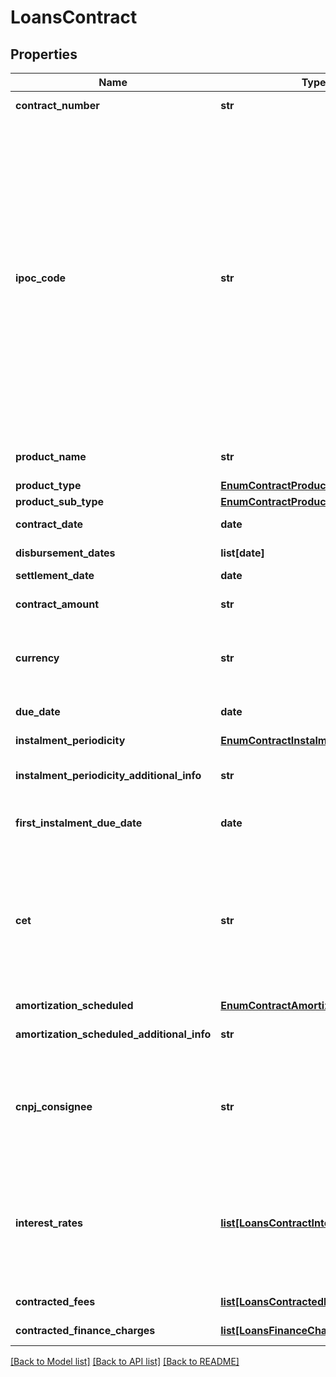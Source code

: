 # LoansContract

## Properties
Name | Type | Description | Notes
------------ | ------------- | ------------- | -------------
**contract_number** | **str** | Número do contrato dado pela instituição contratante. | 
**ipoc_code** | **str** | Número padronizado do contrato - IPOC (Identificação Padronizada da Operação de Crédito). Segundo DOC 3040, composta por: - **CNPJ da instituição:** 8 (oito) posições iniciais; - **Modalidade da operação:** 4 (quatro) posições; - **Tipo do cliente:** 1 (uma) posição( 1 &#x3D; pessoa natural - CPF, 2&#x3D; pessoa jurídica – CNPJ, 3 &#x3D; pessoa física no exterior, 4 &#x3D; pessoa jurídica no exterior, 5 &#x3D; pessoa natural sem CPF e 6 &#x3D; pessoa jurídica sem CNPJ); - **Código do cliente:** O número de posições varia conforme o tipo do cliente:   1. Para clientes pessoa física com CPF (tipo de cliente &#x3D; 1), informar as 11 (onze) posições do CPF;   2. Para clientes pessoa jurídica com CNPJ (tipo de cliente &#x3D; 2), informar as 8 (oito) posições iniciais do CNPJ;   3. Para os demais clientes (tipos de cliente 3, 4, 5 e 6), informar 14 (catorze) posições com complemento de zeros à esquerda se a identificação tiver tamanho inferior; - **Código do contrato:** 1 (uma) até 40 (quarenta) posições, sem complemento de caracteres.  | 
**product_name** | **str** | Denominação/Identificação do nome da Modalidade da Operação de Crédito divulgado ao cliente  | 
**product_type** | [**EnumContractProductTypeLoans**](EnumContractProductTypeLoans.md) |  | 
**product_sub_type** | [**EnumContractProductSubTypeLoans**](EnumContractProductSubTypeLoans.md) |  | 
**contract_date** | **date** | Data de contratação da operação de crédito. Especificação RFC-3339 | 
**disbursement_dates** | **list[date]** | Lista que traz as Datas de Desembolso do valor contratado.  | [optional] 
**settlement_date** | **date** | Data de liquidação da operação.  | [optional] 
**contract_amount** | **str** | Valor contratado da operação.  Expresso em valor monetário com no mínimo 2 casas e no máximo 4 casas decimais. | [optional] 
**currency** | **str** | Moeda referente ao valor da garantia, segundo modelo ISO-4217. p.ex. &#x27;BRL&#x27; Todos os valores monetários informados estão representados com a moeda vigente do Brasil  | [optional] 
**due_date** | **date** | Data de vencimento Final da operação. Especificação RFC-3339. Informação deve ser enviada caso ela exista.  | [optional] 
**instalment_periodicity** | [**EnumContractInstalmentPeriodicity**](EnumContractInstalmentPeriodicity.md) |  | 
**instalment_periodicity_additional_info** | **str** | Campo obrigatório para complementar a informação relativa à periodicidade de pagamento regular quando tiver a opção OUTROS.  | [optional] 
**first_instalment_due_date** | **date** | Data de vencimento primeira parcela do principal. Informação deve ser enviada caso ela exista.  | [optional] 
**cet** | **str** | CET – Custo Efetivo Total deve ser expresso na forma de taxa percentual anual e incorpora todos os encargos e despesas incidentes nas operações de crédito (taxa de juro, mas também tarifas, tributos, seguros e outras despesas cobradas).   O preenchimento deve respeitar as 6 casas decimais, mesmo que venham preenchidas com zeros (representação de porcentagem p.ex: 0.150000. Este valor representa 15%. O valor 1 representa 100%).  | [optional] 
**amortization_scheduled** | [**EnumContractAmortizationScheduled**](EnumContractAmortizationScheduled.md) |  | 
**amortization_scheduled_additional_info** | **str** | Campo obrigatório para complementar a informação relativa à amortização quando selecionada a opção OUTROS.  | [optional] 
**cnpj_consignee** | **str** | CNPJ do consignante (CNPJ corresponde ao número de inscrição no Cadastro de Pessoa Jurídica).   Deve-se ter apenas os números do CNPJ, sem máscara.   [Restrição] Informação adicional específica para quando o productSubType for igual a CREDITO_PESSOAL_COM_CONSIGNACAO  | [optional] 
**interest_rates** | [**list[LoansContractInterestRate]**](LoansContractInterestRate.md) | Objeto que traz o conjunto de informações necessárias para demonstrar a composição das taxas de juros remuneratórios da Modalidade de crédito.   Caso o contrato não possua taxas de juros, deve ser compartilhada uma lista vazia. Caso o contrato possua uma taxa de juros com valor 0, deve ser compartilhado um objeto com o valor 0 de forma explícita.  | 
**contracted_fees** | [**list[LoansContractedFee]**](LoansContractedFee.md) | Lista que traz as informações das tarifas pactuadas no contrato. | 
**contracted_finance_charges** | [**list[LoansFinanceCharge]**](LoansFinanceCharge.md) | Lista que traz os encargos pactuados no contrato | 

[[Back to Model list]](../README.md#documentation-for-models) [[Back to API list]](../README.md#documentation-for-api-endpoints) [[Back to README]](../README.md)

